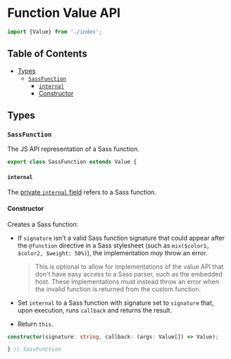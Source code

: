 # Function Value API

```ts
import {Value} from './index';
```

## Table of Contents

* [Types](#types)
  * [`SassFunction`](#sassfunction)
    * [`internal`](#internal)
    * [Constructor](#constructor)

## Types

### `SassFunction`

The JS API representation of a Sass function.

```ts
export class SassFunction extends Value {
```

#### `internal`

The [private `internal` field] refers to a Sass function.

[private `internal` field]: index.d.ts.md#internal

#### Constructor

Creates a Sass function:

* If `signature` isn't a valid Sass function signature that could appear after
  the `@function` directive in a Sass stylesheet (such as `mix($color1, $color2,
  $weight: 50%)`), the implementation *may* throw an error.

  > This is optional to allow for implementations of the value API that don't
  > have easy access to a Sass parser, such as the embedded host. These
  > implementations must instead throw an error when the invalid function is
  > returned from the custom function.

* Set `internal` to a Sass function with signature set to `signature` that, upon
  execution, runs `callback` and returns the result.

* Return `this`.

```ts
constructor(signature: string, callback: (args: Value[]) => Value);
```

```ts
} // SassFunction
```
